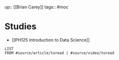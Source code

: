 up:: [[Brian Carey]]
tags:: #moc

# Studies

- [[PH125 Introduction to Data Science]]

```dataview
LIST
FROM #source/article/toread | #source/video/toread
```
